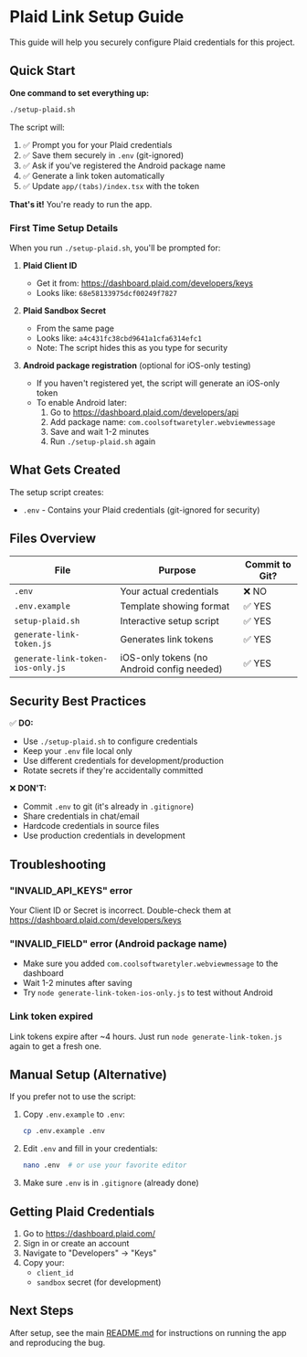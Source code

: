 # Plaid Link Setup Guide

This guide will help you securely configure Plaid credentials for this project.

## Quick Start

**One command to set everything up:**

```bash
./setup-plaid.sh
```

The script will:

1. ✅ Prompt you for your Plaid credentials
2. ✅ Save them securely in `.env` (git-ignored)
3. ✅ Ask if you've registered the Android package name
4. ✅ Generate a link token automatically
5. ✅ Update `app/(tabs)/index.tsx` with the token

**That's it!** You're ready to run the app.

### First Time Setup Details

When you run `./setup-plaid.sh`, you'll be prompted for:

1. **Plaid Client ID**

   - Get it from: <https://dashboard.plaid.com/developers/keys>
   - Looks like: `68e58133975dcf00249f7827`

2. **Plaid Sandbox Secret**

   - From the same page
   - Looks like: `a4c431fc38cbd9641a1cfa6314efc1`
   - Note: The script hides this as you type for security

3. **Android package registration** (optional for iOS-only testing)
   - If you haven't registered yet, the script will generate an iOS-only token
   - To enable Android later:
     1. Go to <https://dashboard.plaid.com/developers/api>
     2. Add package name: `com.coolsoftwaretyler.webviewmessage`
     3. Save and wait 1-2 minutes
     4. Run `./setup-plaid.sh` again

## What Gets Created

The setup script creates:

- `.env` - Contains your Plaid credentials (git-ignored for security)

## Files Overview

| File                              | Purpose                                    | Commit to Git? |
| --------------------------------- | ------------------------------------------ | -------------- |
| `.env`                            | Your actual credentials                    | ❌ NO          |
| `.env.example`                    | Template showing format                    | ✅ YES         |
| `setup-plaid.sh`                  | Interactive setup script                   | ✅ YES         |
| `generate-link-token.js`          | Generates link tokens                      | ✅ YES         |
| `generate-link-token-ios-only.js` | iOS-only tokens (no Android config needed) | ✅ YES         |

## Security Best Practices

✅ **DO:**

- Use `./setup-plaid.sh` to configure credentials
- Keep your `.env` file local only
- Use different credentials for development/production
- Rotate secrets if they're accidentally committed

❌ **DON'T:**

- Commit `.env` to git (it's already in `.gitignore`)
- Share credentials in chat/email
- Hardcode credentials in source files
- Use production credentials in development

## Troubleshooting

### "INVALID_API_KEYS" error

Your Client ID or Secret is incorrect. Double-check them at <https://dashboard.plaid.com/developers/keys>

### "INVALID_FIELD" error (Android package name)

- Make sure you added `com.coolsoftwaretyler.webviewmessage` to the dashboard
- Wait 1-2 minutes after saving
- Try `node generate-link-token-ios-only.js` to test without Android

### Link token expired

Link tokens expire after ~4 hours. Just run `node generate-link-token.js` again to get a fresh one.

## Manual Setup (Alternative)

If you prefer not to use the script:

1. Copy `.env.example` to `.env`:

   ```bash
   cp .env.example .env
   ```

2. Edit `.env` and fill in your credentials:

   ```bash
   nano .env  # or use your favorite editor
   ```

3. Make sure `.env` is in `.gitignore` (already done)

## Getting Plaid Credentials

1. Go to <https://dashboard.plaid.com/>
2. Sign in or create an account
3. Navigate to "Developers" → "Keys"
4. Copy your:
   - `client_id`
   - `sandbox` secret (for development)

## Next Steps

After setup, see the main [README.md](./README.md) for instructions on running the app and reproducing the bug.
